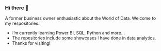 ### Hi there 👋
 A former business owner enthusiastic about the World of Data. Welcome to my respositories. 
 - I’m currently learning Power BI, SQL, Python and more... 
 - The repositories include some showcases I have done in data analytics.
 - Thanks for visiting!

<!--
**xufeishao/xufeishao** is a ✨ _special_ ✨ repository because its `README.md` (this file) appears on your GitHub profile.

Here are some ideas to get you started:

- 🔭 I’m currently working on ...
- 🌱 I’m currently learning ...
- 👯 I’m looking to collaborate on ...
- 🤔 I’m looking for help with ...
- 💬 Ask me about ...
- 📫 How to reach me: ...
- 😄 Pronouns: ...
- ⚡ Fun fact: ...
-->
